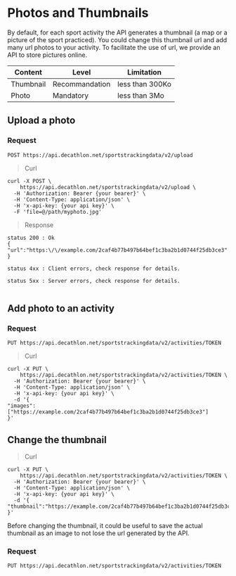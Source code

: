 # Photos and Thumbnails

By default, for each sport activity the API generates a thumbnail (a map or a picture of the sport practiced).
You could change this thumbnail url and add many url photos to your activity. 
To facilitate the use of url, we provide an API to store pictures online.


Content | Level | Limitation
--------- | ----------- | -----------
Thumbnail | Recommandation | less than 300Ko
Photo | Mandatory | less than 3Mo



## Upload a photo

### Request

`POST https://api.decathlon.net/sportstrackingdata/v2/upload`
 


> Curl

```shell
curl -X POST \
    https://api.decathlon.net/sportstrackingdata/v2/upload \
  -H 'Authorization: Bearer {your bearer}' \
  -H 'Content-Type: application/json' \
  -H 'x-api-key: {your api key}' \
  -F 'file=@/path/myphoto.jpg' 
```




> Response

```
status 200 : Ok
{
"url":"https:\/\/example.com/2caf4b77b497b64bef1c3ba2b1d0744f25db3ce3"
}

status 4xx : Client errors, check response for details.

status 5xx : Server errors, check response for details.


```



## Add photo to an activity

### Request

`PUT https://api.decathlon.net/sportstrackingdata/v2/activities/TOKEN`
 
> Curl

```shell
curl -X PUT \
    https://api.decathlon.net/sportstrackingdata/v2/activities/TOKEN \
  -H 'Authorization: Bearer {your bearer}' \
  -H 'Content-Type: application/json' \
  -H 'x-api-key: {your api key}' \
  -d '{
"images":["https://example.com/2caf4b77b497b64bef1c3ba2b1d0744f25db3ce3"]
}'

```


## Change the thumbnail

> Curl

```shell
curl -X PUT \
    https://api.decathlon.net/sportstrackingdata/v2/activities/TOKEN \
  -H 'Authorization: Bearer {your bearer}' \
  -H 'Content-Type: application/json' \
  -H 'x-api-key: {your api key}' \
  -d '{
"thumbnail":"https://example.com/2caf4b77b497b64bef1c3ba2b1d0744f25db3ce3"
}'

```

Before changing the thumbnail, it could be useful to save the actual thumbnail as an image to not lose the url generated by the API.

### Request

`PUT https://api.decathlon.net/sportstrackingdata/v2/activities/TOKEN`
 



